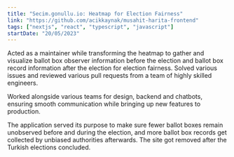 ```yaml
---
title: "Secim.gonullu.io: Heatmap for Election Fairness"
link: "https://github.com/acikkaynak/musahit-harita-frontend"
tags: ["nextjs", "react", "typescript", "javascript"]
startDate: "20/05/2023"
---
```


Acted as a maintainer while transforming the heatmap to gather and visualize ballot box observer information before the election and ballot box record information after the election for election fairness. Solved various issues and reviewed various pull requests from a team of highly skilled engineers.

Worked alongside various teams for design, backend and chatbots, ensuring smooth communication while bringing up new features to production.

The application served its purpose to make sure fewer ballot boxes remain unobserved before and during the election, and more ballot box records get collected by unbiased authorities afterwards. The site got removed after the Turkish elections concluded.
